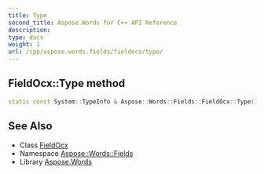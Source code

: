 ```yaml
---
title: Type
second_title: Aspose.Words for C++ API Reference
description: 
type: docs
weight: 1
url: /cpp/aspose.words.fields/fieldocx/type/
---
```

## FieldOcx::Type method




```cpp
static const System::TypeInfo & Aspose::Words::Fields::FieldOcx::Type()
```

## See Also

* Class [FieldOcx](../)
* Namespace [Aspose::Words::Fields](../../)
* Library [Aspose.Words](../../../)
